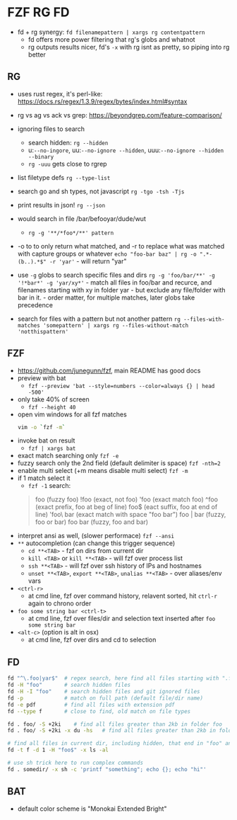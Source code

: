 # FZF RG FD
- fd + rg synergy: `fd filenamepattern | xargs rg contentpattern`
    - fd offers more power filtering that rg's globs and whatnot
    - rg outputs results nicer, fd's `-x` with rg isnt as pretty, so piping into rg better

## RG
- uses rust regex, it's perl-like: https://docs.rs/regex/1.3.9/regex/bytes/index.html#syntax
- rg vs ag vs ack vs grep: https://beyondgrep.com/feature-comparison/

- ignoring files to search
    - search hidden: `rg --hidden`
    - u:`--no-ingore`, uu:`--no-ignore --hidden`, uuu:`--no-ignore --hidden --binary`
    - `rg -uuu` gets close to rgrep
- list filetype defs
    `rg --type-list`
- search go and sh types, not javascript
    `rg -tgo -tsh -Tjs`
- print results in json!
    `rg --json`
- would search in file /bar/befooyar/dude/wut
    - `rg -g '**/*foo*/**' pattern`
- -o to to only return what matched, and -r to replace what was matched with capture groups or whatever
    `echo "foo-bar baz" | rg -o ".*-(b..).*$" -r 'yar'`
        - will return "yar"
- use `-g` globs to search specific files and dirs
    `rg -g 'foo/bar/**' -g '!*bar*' -g 'yar/xy*'`
        - match all files in foo/bar and recurce, and filenames starting with xy in folder yar
        - but exclude any file/folder with bar in it.
        - order matter, for multiple matches, later globs take precedence
- search for files with a pattern but not another pattern
    `rg --files-with-matches 'somepattern' | xargs rg --files-without-match 'notthispattern'`

## FZF
- https://github.com/junegunn/fzf, main README has good docs
 - preview with bat
    - `fzf --preview 'bat --style=numbers --color=always {} | head -500'`
- only take 40% of screen
    - `fzf --height 40`
- open vim windows for all fzf matches
    ```sh
    vim -o `fzf -m`
    ```
- invoke bat on result
    - `fzf | xargs bat`
- exact match searching only
    `fzf -e`
- fuzzy search only the 2nd field (default delimiter is space)
    `fzf -nth=2`
- enable multi select (+m means disable multi select)
    `fzf -m`
- if 1 match select it
    - `fzf -1`
search:
    > foo         (fuzzy foo)
    > !foo        (exact, not foo)
    > 'foo        (exact match foo)
    > ^foo        (exact prefix, foo at beg of line)
    > foo$        (eact suffix, foo at end of line)
    > 'foo\ bar   (exact match with space "foo bar")
    > foo | bar   (fuzzy, foo or bar)
    > foo bar     (fuzzy, foo and bar)
- interpret ansi as well, (slower performace)
    `fzf --ansi`
- `**` autocompletion (can change this trigger sequence)
    - `cd **<TAB>`  - fzf on dirs from current dir
    - `kill <TAB>` or `kill **<TAB>`   - will fzf over process list
    - `ssh **<TAB>`    - will fzf over ssh history of IPs and hostnames
    - `unset **<TAB>`, `export **<TAB>`, `unalias **<TAB>` - over aliases/env vars
- `<ctrl-r>`
    - at cmd line, fzf over command history, relavent sorted, hit `ctrl-r` again to chrono order
- `foo some string bar <ctrl-t>`
    - at cmd line, fzf over files/dir and selection text inserted after `foo some string bar`
- `<alt-c>`  (option is alt in osx)
    - at cmd line, fzf over dirs and cd to selection


## FD
```sh
fd "^\.foo|yar$"  # regex search, here find all files starting with ".foo" OR files ending with "yar"
fd -H "foo"       # search hidden files
fd -H -I "foo"    # search hidden files and git ignored files
fd -p             # match on full path (default file/dir name)
fd -e pdf         # find all files with extension pdf
fd --type f       # close to find, old match on file types

fd . foo/ -S +2ki    # find all files greater than 2kb in folder foo
fd . foo/ -S +2ki -x du -hs   # find all files greater than 2kb in folder foo and print their human readable size

# find all files in current dir, including hidden, that end in "foo" and run ls -al on them
fd -t f -d 1 -H "foo$" -x ls -al

# use sh trick here to run complex commands
fd . somedir/ -x sh -c 'printf "something"; echo {}; echo "hi"'
```


## BAT
- default color scheme is "Monokai Extended Bright"
